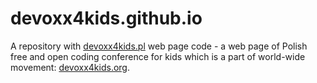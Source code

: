 # devoxx4kids.github.io

A repository with [devoxx4kids.pl](http://www.devoxx4kids.pl/) web page code - a web page of Polish free and open coding conference for kids which is a part of world-wide movement: [devoxx4kids.org](http://www.devoxx4kids.org/).
